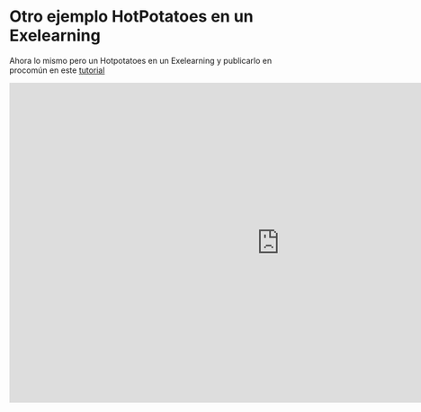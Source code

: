 
# Otro ejemplo HotPotatoes en un Exelearning

Ahora lo mismo pero un Hotpotatoes en un Exelearning y publicarlo en procomún en este [tutorial](https://docs.google.com/presentation/d/1fxFY2vjWaxf9GTn40-hveoObl02Nu2GOCU46jV-kJlI/pub?start=false&amp;loop=false&amp;delayms=3000)

<iframe allowfullscreen="allowfullscreen" frameborder="0" height="569" mozallowfullscreen="mozallowfullscreen" src="https://docs.google.com/presentation/d/1fxFY2vjWaxf9GTn40-hveoObl02Nu2GOCU46jV-kJlI/embed?start=false&amp;loop=false&amp;delayms=3000" webkitallowfullscreen="webkitallowfullscreen" width="960"></iframe>

